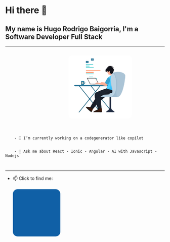 #                                                             Hi there 👋
## My name is Hugo Rodrigo Baigorria, I'm a Software Developer Full Stack
---
<code><div style="display:flex; margin-top: 15px;">
<img src="./assets/animation1.gif" width="200" height="200" style="border-radius: 10px; margin-left: 200px; margin-rigth: 200px;" />
<p>
  &nbsp;&nbsp;- 🔭 I’m currently working on a codegenerator like copilot
<br/>
  &nbsp;&nbsp;- 💬 Ask me about React - Ionic - Angular - AI with Javascript - Nodejs
</p>
</div></code>
 
 ---

- 📫 Click to find me: <br/><a href="https://www.linkedin.com/in/hugo-rodrigo-baigorria/"><img src="./assets/linkedin.gif" width="150" height="150" style="border-radius: 15px; margin-top: 20px" /></a>
<!--
**rodrigobaigorria/rodrigobaigorria** is a ✨ _special_ ✨ repository because its `README.md` (this file) appears on your GitHub profile.

Here are some ideas to get you started:

- 🔭 I’m currently working on ...
- 🌱 I’m currently learning ...
- 👯 I’m looking to collaborate on ...
- 🤔 I’m looking for help with ...
- 💬 Ask me about ...
- 📫 How to reach me: ...
- 😄 Pronouns: ...
- ⚡ Fun fact: ...
-->
